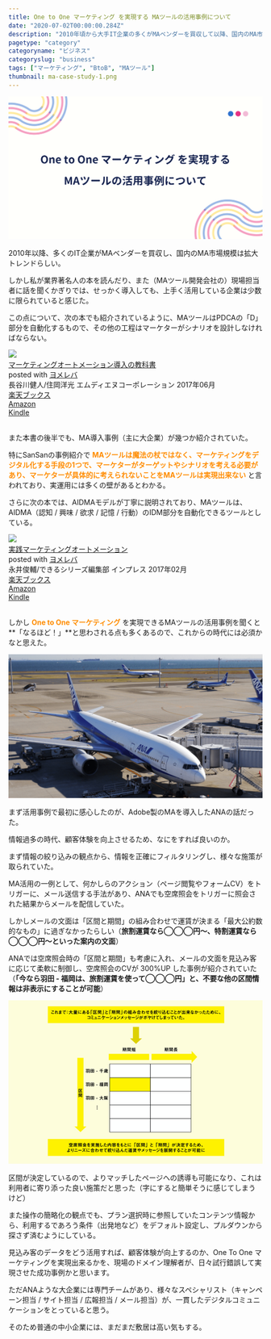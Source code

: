 ```yaml
---
title: One to One マーケティング を実現する MAツールの活用事例について
date: "2020-07-02T00:00:00.284Z"
description: "2010年頃から大手IT企業の多くがMAベンダーを買収して以降、国内のMA市場規模も拡大トレンドらしいが、私が業界著名人の書籍を読んだり、また現場の方（MAベンダー）にお話を伺ってみると、MAを導入しても上手く活用している企業は、極少数に限られると感じた。"
pagetype: "category"
categoryname: "ビジネス"
categoryslug: "business"
tags: ["マーケティング", "BtoB", "MAツール"]
thumbnail: ma-case-study-1.png
---
```


![](./ma-case-study-1.png)

2010年以降、多くのIT企業がMAベンダーを買収し、国内のMA市場規模は拡大トレンドらしい。

しかし私が業界著名人の本を読んだり、また（MAツール開発会社の）現場担当者に話を聞くかぎりでは、せっかく導入しても、上手く活用している企業は少数に限られていると感じた。

この点について、次の本でも紹介されているように、MAツールはPDCAの「D」部分を自動化するもので、その他の工程はマーケターがシナリオを設計しなければならない。

<div class="cstmreba"><div class="booklink-box"><div class="booklink-image"><a href="https://hb.afl.rakuten.co.jp/hgc/146fe51c.1fd043a3.146fe51d.605dc196/yomereba_main_202006292241495264?pc=http%3A%2F%2Fbooks.rakuten.co.jp%2Frb%2F14941316%2F%3Fscid%3Daf_ich_link_urltxt%26m%3Dhttp%3A%2F%2Fm.rakuten.co.jp%2Fev%2Fbook%2F" target="_blank" ><img src="https://thumbnail.image.rakuten.co.jp/@0_mall/book/cabinet/6720/9784844366720.jpg?_ex=150x150" style="border: none;" /></a></div><div class="booklink-info"><div class="booklink-name"><a href="https://hb.afl.rakuten.co.jp/hgc/146fe51c.1fd043a3.146fe51d.605dc196/yomereba_main_202006292241495264?pc=http%3A%2F%2Fbooks.rakuten.co.jp%2Frb%2F14941316%2F%3Fscid%3Daf_ich_link_urltxt%26m%3Dhttp%3A%2F%2Fm.rakuten.co.jp%2Fev%2Fbook%2F" target="_blank" >マーケティングオートメーション導入の教科書</a><div class="booklink-powered-date">posted with <a href="https://yomereba.com" rel="nofollow" target="_blank">ヨメレバ</a></div></div><div class="booklink-detail">長谷川健人/住岡洋光 エムディエヌコーポレーション 2017年06月    </div><div class="booklink-link2"><div class="shoplinkrakuten"><a href="https://hb.afl.rakuten.co.jp/hgc/146fe51c.1fd043a3.146fe51d.605dc196/yomereba_main_202006292241495264?pc=http%3A%2F%2Fbooks.rakuten.co.jp%2Frb%2F14941316%2F%3Fscid%3Daf_ich_link_urltxt%26m%3Dhttp%3A%2F%2Fm.rakuten.co.jp%2Fev%2Fbook%2F" target="_blank" >楽天ブックス</a></div><div class="shoplinkamazon"><a href="https://www.amazon.co.jp/exec/obidos/asin/4844366726/kanon123-22/" target="_blank" >Amazon</a></div><div class="shoplinkkindle"><a href="https://www.amazon.co.jp/gp/search?keywords=%E3%83%9E%E3%83%BC%E3%82%B1%E3%83%86%E3%82%A3%E3%83%B3%E3%82%B0%E3%82%AA%E3%83%BC%E3%83%88%E3%83%A1%E3%83%BC%E3%82%B7%E3%83%A7%E3%83%B3%E5%B0%8E%E5%85%A5%E3%81%AE%E6%95%99%E7%A7%91%E6%9B%B8&__mk_ja_JP=%83J%83%5E%83J%83i&url=node%3D2275256051&tag=kanon123-22" target="_blank" >Kindle</a></div>                              	  	  	  	  	</div></div><div class="booklink-footer"></div></div></div>
<br/>

また本書の後半でも、MA導入事例（主に大企業）が幾つか紹介されていた。

特にSanSanの事例紹介で **<span style="color: #ff8c00;;">MAツールは魔法の杖ではなく、マーケティングをデジタル化する手段の1つで、マーケターがターゲットやシナリオを考える必要があり、マーケターが具体的に考えられないことをMAツールは実現出来ない</span>** と言われており、実運用には多くの壁があるとわかる。

さらに次の本では、AIDMAモデルが丁寧に説明されており、MAツールは、AIDMA（認知 / 興味 / 欲求 / 記憶 / 行動）のIDM部分を自動化できるツールとしている。

<div class="cstmreba"><div class="booklink-box"><div class="booklink-image"><a href="https://hb.afl.rakuten.co.jp/hgc/146fe51c.1fd043a3.146fe51d.605dc196/yomereba_main_202008011752128282?pc=http%3A%2F%2Fbooks.rakuten.co.jp%2Frb%2F14665971%2F%3Fscid%3Daf_ich_link_urltxt%26m%3Dhttp%3A%2F%2Fm.rakuten.co.jp%2Fev%2Fbook%2F" target="_blank" ><img src="https://thumbnail.image.rakuten.co.jp/@0_mall/book/cabinet/0501/9784295000501.jpg?_ex=150x150" style="border: none;" /></a></div><div class="booklink-info"><div class="booklink-name"><a href="https://hb.afl.rakuten.co.jp/hgc/146fe51c.1fd043a3.146fe51d.605dc196/yomereba_main_202008011752128282?pc=http%3A%2F%2Fbooks.rakuten.co.jp%2Frb%2F14665971%2F%3Fscid%3Daf_ich_link_urltxt%26m%3Dhttp%3A%2F%2Fm.rakuten.co.jp%2Fev%2Fbook%2F" target="_blank" >実践マーケティングオートメーション</a><div class="booklink-powered-date">posted with <a href="https://yomereba.com" rel="nofollow" target="_blank">ヨメレバ</a></div></div><div class="booklink-detail">永井俊輔/できるシリーズ編集部 インプレス 2017年02月    </div><div class="booklink-link2"><div class="shoplinkrakuten"><a href="https://hb.afl.rakuten.co.jp/hgc/146fe51c.1fd043a3.146fe51d.605dc196/yomereba_main_202008011752128282?pc=http%3A%2F%2Fbooks.rakuten.co.jp%2Frb%2F14665971%2F%3Fscid%3Daf_ich_link_urltxt%26m%3Dhttp%3A%2F%2Fm.rakuten.co.jp%2Fev%2Fbook%2F" target="_blank" >楽天ブックス</a></div><div class="shoplinkamazon"><a href="https://www.amazon.co.jp/exec/obidos/asin/4295000507/kanon123-22/" target="_blank" >Amazon</a></div><div class="shoplinkkindle"><a href="https://www.amazon.co.jp/gp/search?keywords=%E5%AE%9F%E8%B7%B5%E3%83%9E%E3%83%BC%E3%82%B1%E3%83%86%E3%82%A3%E3%83%B3%E3%82%B0%E3%82%AA%E3%83%BC%E3%83%88%E3%83%A1%E3%83%BC%E3%82%B7%E3%83%A7%E3%83%B3&__mk_ja_JP=%83J%83%5E%83J%83i&url=node%3D2275256051&tag=kanon123-22" target="_blank" >Kindle</a></div>                              	  	  	  	  	</div></div><div class="booklink-footer"></div></div></div>
<br/>

しかし **<span style="color: #ff8c00;;">One to One マーケティング</span>** を実現できるMAツールの活用事例を聞くと**「なるほど！」**と思わされる点も多くあるので、これからの時代には必須かなと思えた。

![](./ma-case-study-2.png)

まず活用事例で最初に感心したのが、Adobe製のMAを導入したANAの話だった。

情報過多の時代、顧客体験を向上させるため、なにをすれば良いのか。

まず情報の絞り込みの観点から、情報を正確にフィルタリングし、様々な施策が取られていた。

MA活用の一例として、何かしらのアクション（ページ閲覧やフォームCV）をトリガーに、メール送信する手法があり、ANAでも空席照会をトリガーに照会された結果からメールを配信していた。

しかしメールの文面は「区間と期間」の組み合わせで運賃が決まる「最大公約数的なもの」に過ぎなかったらしい（**旅割運賃なら◯◯◯円〜、特割運賃なら◯◯◯円〜といった案内の文面**）

ANAでは空席照会時の「区間と期間」も考慮に入れ、メールの文面を見込み客に応じて柔軟に制御し、空席照会のCVが 300%UP した事例が紹介されていた（**「今なら羽田 - 福岡は、旅割運賃を使って◯◯◯円」と、不要な他の区間情報は非表示にすることが可能**）

![](./ma-case-study-3.png)

区間が決定しているので、よりマッチしたページへの誘導も可能になり、これは利用者に寄り添った良い施策だと思った（字にすると簡単そうに感じてしまうけど）

また操作の簡略化の観点でも、プラン選択時に参照していたコンテンツ情報から、利用するであろう条件（出発地など）をデフォルト設定し、プルダウンから探さず済むようにしている。

見込み客のデータをどう活用すれば、顧客体験が向上するのか、One To One マーケティングを実現出来るかを、現場のドメイン理解者が、日々試行錯誤して実現させた成功事例かと思います。

ただANAような大企業には専門チームがあり、様々なスペシャリスト（キャンペーン担当 / サイト担当 / 広報担当 / メール担当）が、一貫したデジタルコミュニケーションをとっていると思う。

そのため普通の中小企業には、まだまだ敷居は高い気もする。